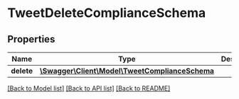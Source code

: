 # TweetDeleteComplianceSchema

## Properties
Name | Type | Description | Notes
------------ | ------------- | ------------- | -------------
**delete** | [**\Swagger\Client\Model\TweetComplianceSchema**](TweetComplianceSchema.md) |  | 

[[Back to Model list]](../../README.md#documentation-for-models) [[Back to API list]](../../README.md#documentation-for-api-endpoints) [[Back to README]](../../README.md)

